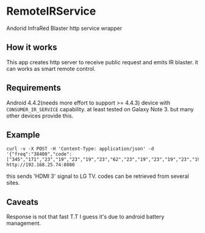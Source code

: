 # RemoteIRService

Andorid InfraRed Blaster http service wrapper

## How it works

This app creates http server to receive public request and emits IR blaster. it can works as smart remote control.

## Requirements

Android 4.4.2(needs more effort to support >= 4.4.3) device with `CONSUMER_IR_SERVICE` capability. at least tested on Galaxy Note 3. but many other devices provide this.

## Example

```
curl -v -X POST -H 'Content-Type: application/json' -d '{"freq":"38400","code":["345","171","23","19","23","19","23","62","23","19","23","19","23","19","23","19","23","19","23","62","23","62","23","19","23","62","23","62","22","62","23","62","23","62","23","62","22","20","23","19","23","62","23","19","22","62","23","62","23","62","23","19","23","62","23","62","22","20","22","62","23","19","23","20","22","20","22","1543"]}' http://192.168.25.74:8080
```

this sends 'HDMI 3' signal to LG TV. codes can be retrieved from several sites.

## Caveats

Response is not that fast T.T I guess it's due to android battery management.
